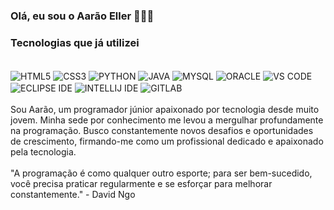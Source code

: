 ### Olá, eu sou o Aarão Eller 🙋🏼‍♂️



### Tecnologias que já utilizei

<div style="display: inline_block"><br/>
  <img align="center" alt="HTML5" src="https://img.shields.io/badge/HTML5-E34F26?style=for-the-badge&logo=html5&logoColor=white" />
  <img align="center" alt="CSS3" src="https://img.shields.io/badge/CSS3-1572B6?style=for-the-badge&logo=css3&logoColor=white" />
  <img align="center" alt="PYTHON" src="https://img.shields.io/badge/Python-14354C?style=for-the-badge&logo=python&logoColor=white" />
  <img align="center" alt="JAVA" src="https://img.shields.io/badge/Java-ED8B00?style=for-the-badge&logo=openjdk&logoColor=white" />
  <img align="center" alt="MYSQL" src="https://img.shields.io/badge/MySQL-00000F?style=for-the-badge&logo=mysql&logoColor=white" />
  <img align="center" alt="ORACLE" src="https://img.shields.io/badge/Oracle-F80000?style=for-the-badge&logo=oracle&logoColor=black" />
  <img align="center" alt="VS CODE" src="https://img.shields.io/badge/Visual_Studio_Code-0078D4?style=for-the-badge&logo=visual%20studio%20code&logoColor=white" />
  <img align="center" alt="ECLIPSE IDE" src="https://img.shields.io/badge/Eclipse-2C2255?style=for-the-badge&logo=eclipse&logoColor=white" />
  <img align="center" alt="INTELLIJ IDE" src="https://img.shields.io/badge/IntelliJ_IDEA-000000.svg?style=for-the-badge&logo=intellij-idea&logoColor=white" />
  <img align="center" alt="GITLAB" src="https://img.shields.io/badge/GitLab-330F63?style=for-the-badge&logo=gitlab&logoColor=white" />
</div<br/>
<br></br>
Sou Aarão, um programador júnior apaixonado por tecnologia desde muito jovem. 
Minha sede por conhecimento me levou a mergulhar profundamente na programação. 
Busco constantemente novos desafios e oportunidades de crescimento, 
firmando-me como um profissional dedicado e apaixonado pela tecnologia.
<br></br>
"A programação é como qualquer outro esporte; para ser bem-sucedido, você precisa praticar regularmente e se esforçar para melhorar constantemente." - David Ngo
